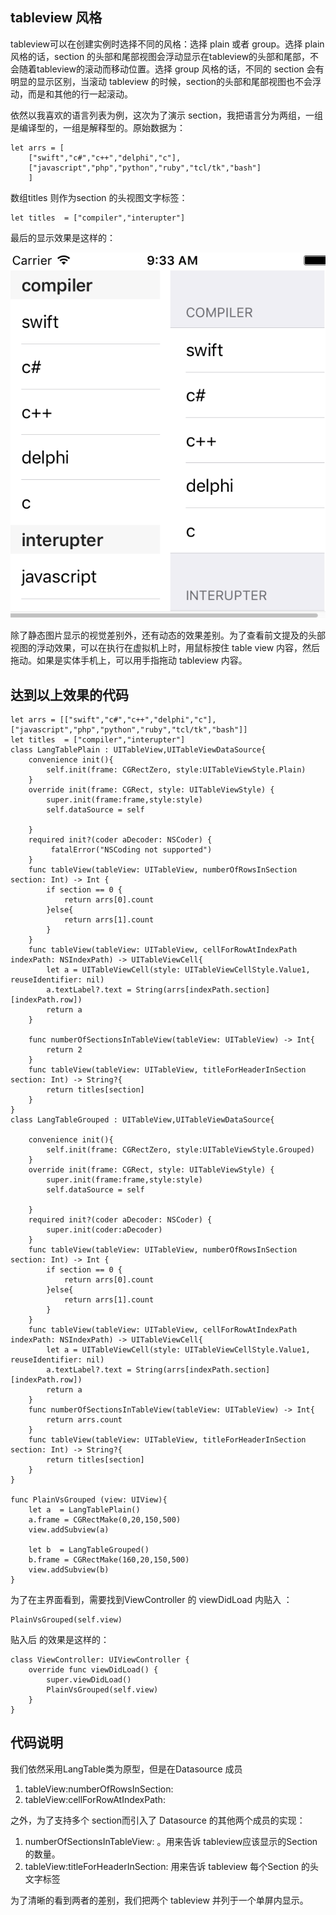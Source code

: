 ## tableview 风格

tableview可以在创建实例时选择不同的风格：选择 plain 或者 group。选择 plain 风格的话，section 的头部和尾部视图会浮动显示在tableview的头部和尾部，不会随着tableview的滚动而移动位置。选择 group 风格的话，不同的 section 会有明显的显示区别，当滚动 tableview 的时候，section的头部和尾部视图也不会浮动，而是和其他的行一起滚动。

依然以我喜欢的语言列表为例，这次为了演示 section，我把语言分为两组，一组是编译型的，一组是解释型的。原始数据为：

    let arrs = [
        ["swift","c#","c++","delphi","c"],
        ["javascript","php","python","ruby","tcl/tk","bash"]
        ]

数组titles 则作为section 的头视图文字标签：

    let titles  = ["compiler","interupter"]

最后的显示效果是这样的：

![plain vs group](plainvsgroup.png)

除了静态图片显示的视觉差别外，还有动态的效果差别。为了查看前文提及的头部视图的浮动效果，可以在执行在虚拟机上时，用鼠标按住 table view 内容，然后拖动。如果是实体手机上，可以用手指拖动 tableview 内容。

## 达到以上效果的代码

    let arrs = [["swift","c#","c++","delphi","c"],["javascript","php","python","ruby","tcl/tk","bash"]]
    let titles  = ["compiler","interupter"]
    class LangTablePlain : UITableView,UITableViewDataSource{
        convenience init(){
            self.init(frame: CGRectZero, style:UITableViewStyle.Plain)
        }
        override init(frame: CGRect, style: UITableViewStyle) {
            super.init(frame:frame,style:style)
            self.dataSource = self
            
        }
        required init?(coder aDecoder: NSCoder) {
             fatalError("NSCoding not supported")
        }
        func tableView(tableView: UITableView, numberOfRowsInSection section: Int) -> Int {
            if section == 0 {
                return arrs[0].count
            }else{
                return arrs[1].count
            }
        }
        func tableView(tableView: UITableView, cellForRowAtIndexPath indexPath: NSIndexPath) -> UITableViewCell{
            let a = UITableViewCell(style: UITableViewCellStyle.Value1, reuseIdentifier: nil)
            a.textLabel?.text = String(arrs[indexPath.section][indexPath.row])
            return a
        }

        func numberOfSectionsInTableView(tableView: UITableView) -> Int{
            return 2
        }
        func tableView(tableView: UITableView, titleForHeaderInSection section: Int) -> String?{
            return titles[section]
        }
    }
    class LangTableGrouped : UITableView,UITableViewDataSource{

        convenience init(){
            self.init(frame: CGRectZero, style:UITableViewStyle.Grouped)
        }
        override init(frame: CGRect, style: UITableViewStyle) {
            super.init(frame:frame,style:style)
            self.dataSource = self
            
        }
        required init?(coder aDecoder: NSCoder) {
            super.init(coder:aDecoder)
        }
        func tableView(tableView: UITableView, numberOfRowsInSection section: Int) -> Int {
            if section == 0 {
                return arrs[0].count
            }else{
                return arrs[1].count
            }
        }
        func tableView(tableView: UITableView, cellForRowAtIndexPath indexPath: NSIndexPath) -> UITableViewCell{
            let a = UITableViewCell(style: UITableViewCellStyle.Value1, reuseIdentifier: nil)
            a.textLabel?.text = String(arrs[indexPath.section][indexPath.row])
            return a
        }
        func numberOfSectionsInTableView(tableView: UITableView) -> Int{
            return arrs.count
        }
        func tableView(tableView: UITableView, titleForHeaderInSection section: Int) -> String?{
            return titles[section]
        }
    }

    func PlainVsGrouped (view: UIView){
        let a  = LangTablePlain()
        a.frame = CGRectMake(0,20,150,500)
        view.addSubview(a)
        
        let b  = LangTableGrouped()
        b.frame = CGRectMake(160,20,150,500)
        view.addSubview(b)
    }

为了在主界面看到，需要找到ViewController 的 viewDidLoad 内贴入 ：

    PlainVsGrouped(self.view)

贴入后 的效果是这样的：

    class ViewController: UIViewController {
        override func viewDidLoad() {
            super.viewDidLoad()
            PlainVsGrouped(self.view)
        }
    }
## 代码说明

我们依然采用LangTable类为原型，但是在Datasource 成员

1. tableView:numberOfRowsInSection: 
2. tableView:cellForRowAtIndexPath:

之外，为了支持多个 section而引入了 Datasource 的其他两个成员的实现：

1. numberOfSectionsInTableView: 。用来告诉 tableview应该显示的Section的数量。
2. tableView:titleForHeaderInSection: 用来告诉 tableview 每个Section 的头文字标签

为了清晰的看到两者的差别，我们把两个 tableview 并列于一个单屏内显示。




